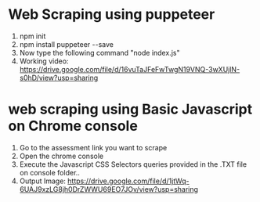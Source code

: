 # Web Scraping using puppeteer  
1) npm init
2) npm install puppeteer --save
3) Now type the following command "node index.js"
4) Working video: https://drive.google.com/file/d/16vuTaJFeFwTwgN19VNQ-3wXUjlN-s0hD/view?usp=sharing
  
  
# web scraping using Basic Javascript on Chrome console 
1) Go to the assessment link you want to scrape
2) Open the chrome console 
3) Execute the Javascript CSS Selectors queries provided in the .TXT file on console folder..
4) Output Image: https://drive.google.com/file/d/1jtWq-6UAJ9xzLG8jh0DrZWWU69EO7JOv/view?usp=sharing
